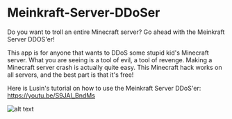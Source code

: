 # Meinkraft-Server-DDoSer
Do you want to troll an entire Minecraft server? Go ahead with the Meinkraft Server DDOS'er!

This app is for anyone that wants to DDoS some stupid kid's Minecraft server.  What you are seeing is a tool of evil, a tool of revenge.  Making a Minecraft server crash is actually quite easy. This Minecraft hack works on all servers, and the best part is that it's free!

Here is Lusin's tutorial on how to use the Meinkraft Server DDoS'er: https://youtu.be/S9JAI_BndMs

![alt text](https://raw.githubusercontent.com/Lusin333/Meinkraft-Server-DDoSer/master/Meinkraft%20Server%20DDOS'er%20Icon%20-%20Lusin.png)
